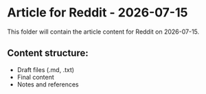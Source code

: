 # Article for Reddit - 2026-07-15

This folder will contain the article content for Reddit on 2026-07-15.

## Content structure:
- Draft files (.md, .txt)
- Final content
- Notes and references
